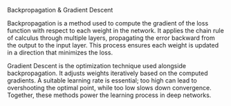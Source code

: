 Backpropagation & Gradient Descent

Backpropagation is a method used to compute the gradient of the loss function with respect to each weight in the network. It applies the chain rule of calculus through multiple layers, propagating the error backward from the output to the input layer. This process ensures each weight is updated in a direction that minimizes the loss.

Gradient Descent is the optimization technique used alongside backpropagation. It adjusts weights iteratively based on the computed gradients. A suitable learning rate is essential; too high can lead to overshooting the optimal point, while too low slows down convergence. Together, these methods power the learning process in deep networks.